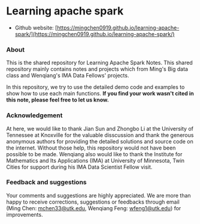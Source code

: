 # Learning apache spark

* Github website: [https://mingchen0919.github.io/learning-apache-spark/](https://mingchen0919.github.io/learning-apache-spark/)

### About

This is the shared repository for Learning Apache Spark Notes. This shared repository mainly contains notes and projects which from Ming's Big data class and Wenqiang's IMA Data Fellows' projects. 

In this repository, we try to use the detailed demo code and examples to show how to use each main functions. **If you find your work wasn't cited in this note, please feel free to let us know.**

### Acknowledgement

At here, we would like to thank Jian Sun and Zhongbo Li at the University of Tennessee at Knoxville for the valuable disscussion and thank the generous anonymous authors for providing the detailed solutions and source code on the internet. Without those help, this repository would not have been possible to be made. Wenqiang also would like to thank the Institute for Mathematics and Its Applications (IMA) at University of Minnesota, Twin Cities for support during his IMA Data Scientist Fellow visit. 

### Feedback and suggestions

Your comments and suggestions are highly appreciated. We are more than happy to receive corrections, suggestions or feedbacks through email (Ming Chen: mchen33@utk.edu, Wenqiang Feng: wfeng1@utk.edu) for improvements.